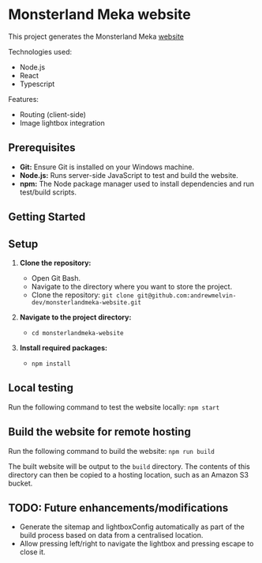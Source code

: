 # Monsterland Meka website

This project generates the Monsterland Meka [website](https://monsterlandmeka.com/)

Technologies used:
* Node.js
* React
* Typescript

Features:
* Routing (client-side)
* Image lightbox integration

## Prerequisites

* **Git:** Ensure Git is installed on your Windows machine.
* **Node.js:** Runs server-side JavaScript to test and build the website.
* **npm:** The Node package manager used to install dependencies and run test/build scripts.

## Getting Started

## Setup

1. **Clone the repository:**
   * Open Git Bash.
   * Navigate to the directory where you want to store the project.
   * Clone the repository: `git clone git@github.com:andrewmelvin-dev/monsterlandmeka-website.git`

2. **Navigate to the project directory:**
   * `cd monsterlandmeka-website`

3. **Install required packages:**
   * `npm install`

## Local testing

Run the following command to test the website locally:
`npm start`

## Build the website for remote hosting

Run the following command to build the website:
`npm run build`

The built website will be output to the `build` directory. The contents of this directory can then be copied to a hosting location, such as an Amazon S3 bucket.

## TODO: Future enhancements/modifications ##

* Generate the sitemap and lightboxConfig automatically as part of the build process based on data from a centralised location.
* Allow pressing left/right to navigate the lightbox and pressing escape to close it.
